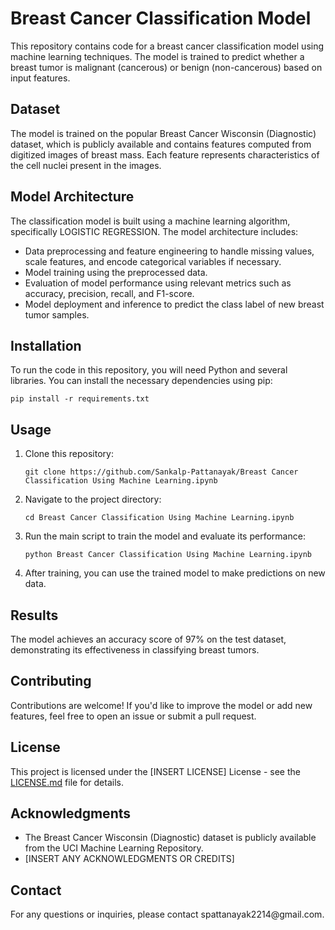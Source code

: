 
<h1>Breast Cancer Classification Model</h1>
    <p>This repository contains code for a breast cancer classification model using machine learning techniques. The model is trained to predict whether a breast tumor is malignant (cancerous) or benign (non-cancerous) based on input features.</p>
    
  <h2>Dataset</h2>
    <p>The model is trained on the popular Breast Cancer Wisconsin (Diagnostic) dataset, which is publicly available and contains features computed from digitized images of breast mass. Each feature represents characteristics of the cell nuclei present in the images.</p>
    
  <h2>Model Architecture</h2>
  <p>The classification model is built using a machine learning algorithm, specifically LOGISTIC REGRESSION. The model architecture includes:</p>
    <ul>
        <li>Data preprocessing and feature engineering to handle missing values, scale features, and encode categorical variables if necessary.</li>
        <li>Model training using the preprocessed data.</li>
        <li>Evaluation of model performance using relevant metrics such as accuracy, precision, recall, and F1-score.</li>
        <li>Model deployment and inference to predict the class label of new breast tumor samples.</li>
    </ul>
    
   <h2>Installation</h2>
    <p>To run the code in this repository, you will need Python and several libraries. You can install the necessary dependencies using pip:</p>
    <code>pip install -r requirements.txt</code>
    
  <h2>Usage</h2>
    <ol>
        <li>Clone this repository:
            <pre><code>git clone https://github.com/Sankalp-Pattanayak/Breast Cancer Classification Using Machine Learning.ipynb</code></pre>
        </li>
        <li>Navigate to the project directory:
            <pre><code>cd Breast Cancer Classification Using Machine Learning.ipynb</code></pre>
        </li>
        <li>Run the main script to train the model and evaluate its performance:
            <pre><code>python Breast Cancer Classification Using Machine Learning.ipynb</code></pre>
        </li>
        <li>After training, you can use the trained model to make predictions on new data.</li>
    </ol>
    
  <h2>Results</h2>
    <p>The model achieves an accuracy score of 97% on the test dataset, demonstrating its effectiveness in classifying breast tumors.</p>
    
  <h2>Contributing</h2>
    <p>Contributions are welcome! If you'd like to improve the model or add new features, feel free to open an issue or submit a pull request.</p>
    
  <h2>License</h2>
    <p>This project is licensed under the [INSERT LICENSE] License - see the <a href="LICENSE.md">LICENSE.md</a> file for details.</p>
    
  <h2>Acknowledgments</h2>
    <ul>
        <li>The Breast Cancer Wisconsin (Diagnostic) dataset is publicly available from the UCI Machine Learning Repository.</li>
        <li>[INSERT ANY ACKNOWLEDGMENTS OR CREDITS]</li>
    </ul>
    
  <h2>Contact</h2>
  <p>For any questions or inquiries, please contact spattanayak2214@gmail.com.</p>

